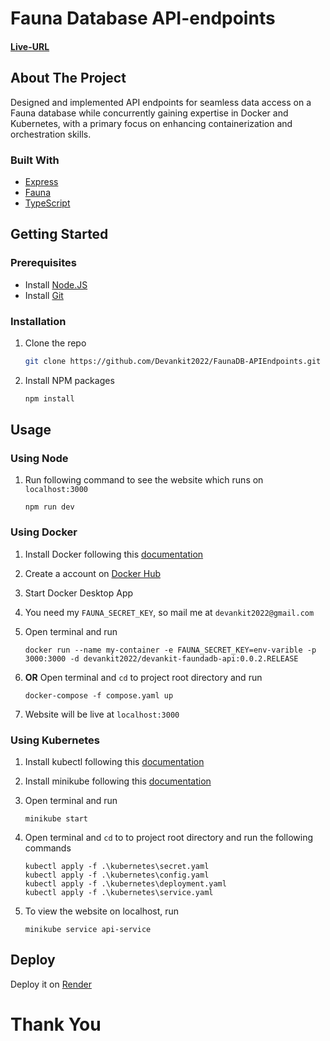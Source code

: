 # Fauna Database API-endpoints

#### [Live-URL](https://devankit-faunadb-api.onrender.com/)

## About The Project

Designed and implemented API endpoints for seamless data access on a Fauna database while concurrently gaining expertise in Docker and Kubernetes, with a primary focus on enhancing containerization and orchestration skills.

### Built With

-   [Express](https://expressjs.com/)
-   [Fauna](https://fauna.com/)
-   [TypeScript](https://www.typescriptlang.org/)

## Getting Started

### Prerequisites

-   Install [Node.JS](https://nodejs.org/en)
-   Install [Git](https://git-scm.com/)

### Installation

1. Clone the repo

    ```sh
    git clone https://github.com/Devankit2022/FaunaDB-APIEndpoints.git
    ```

2. Install NPM packages

    ```sh
    npm install
    ```

## Usage

### Using Node

1.  Run following command to see the website which runs on `localhost:3000`

        npm run dev

### Using Docker

1.  Install Docker following this [documentation](https://docs.docker.com/get-docker/)

2.  Create a account on [Docker Hub](https://hub.docker.com/)

3.  Start Docker Desktop App

4.  You need my `FAUNA_SECRET_KEY`, so mail me at `devankit2022@gmail.com`

5.  Open terminal and run

        docker run --name my-container -e FAUNA_SECRET_KEY=env-varible -p 3000:3000 -d devankit2022/devankit-faundadb-api:0.0.2.RELEASE

6.  **OR** Open terminal and `cd` to project root directory and run

        docker-compose -f compose.yaml up

7.  Website will be live at `localhost:3000`

### Using Kubernetes

1.  Install kubectl following this [documentation](https://kubernetes.io/docs/tasks/tools/#kubectl)

2.  Install minikube following this [documentation](https://minikube.sigs.k8s.io/docs/start/)

3.  Open terminal and run

        minikube start

4.  Open terminal and `cd` to to project root directory and run the following commands

        kubectl apply -f .\kubernetes\secret.yaml
        kubectl apply -f .\kubernetes\config.yaml
        kubectl apply -f .\kubernetes\deployment.yaml
        kubectl apply -f .\kubernetes\service.yaml

5.  To view the website on localhost, run

        minikube service api-service

## Deploy

Deploy it on [Render](https://render.com/)

# Thank You
